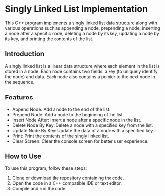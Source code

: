 # Singly Linked List Implementation

This C++ program implements a singly linked list data structure along with various operations such as appending a node, prepending a node, inserting a node after a specific node, deleting a node by its key, updating a node by its key, and printing the contents of the list.

## Introduction

A singly linked list is a linear data structure where each element in the list is stored in a node. Each node contains two fields: a key (to uniquely identify the node) and data. Each node also contains a pointer to the next node in the sequence.

## Features

- Append Node: Add a node to the end of the list.
- Prepend Node: Add a node to the beginning of the list.
- Insert Node After: Insert a node after a specific node in the list.
- Delete Node By Key: Delete a node with a specified key from the list.
- Update Node By Key: Update the data of a node with a specified key.
- Print: Print the contents of the singly linked list.
- Clear Screen: Clear the console screen for better user experience.

## How to Use

To use this program, follow these steps:

1. Clone or download the repository containing the code.
2. Open the code in a C++ compatible IDE or text editor.
3. Compile and run the code.

